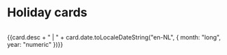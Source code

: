 <script setup>
import { ref } from "vue";

const baseUrl = "/img/holiday_cards/";

const originalCards = [
    { name: "busy_office_cat", desc: "Birthday card for Nurlan", date: new Date("August 1, 2024")},
    { name: "bunny_with_fans", desc: "Welcome-to-Germany card for Valentina", date: new Date("August 1, 2024")},
    { name: "silly_boy", desc: "Birthday card for Nastya", date: new Date("June 1, 2024") },
    { name: "mouse_dancing", desc: "Birthday card for Aimee", date: new Date("May 1, 2024") },
    { name: "disco_cat", desc: "Birthday card for Ivo", date: new Date("May 1, 2024") },
    { name: "man_twerking", desc: "Birthday card for Max", date: new Date("September 1, 2023") },
    { name: "hermit", desc: "Birthday card for Yura", date: new Date("October 1, 2023") },
    { name: "cat_on_a_boat", desc: "Birthday card for Kamran", date: new Date("October 1, 2023") },
    { name: "cat_on_christmas_tree", desc: "Christmas card for Ivo and Anieke", date: new Date("December 1, 2022") },
    { name: "accurate_angel", desc: "Christmas card for Ales and Leonid", date: new Date("December 1, 2022") },
    { name: "krampus", desc: "Christmas card Nastya and Yura", date: new Date("December 1, 2022") },
    { name: "moon_kissing_sun", desc: "Christmas card for Kirill and Sergei", date: new Date("December 1, 2022") },
    { name: "christmas_sweater", desc: "Christmas card for Aimee", date: new Date("December 1, 2022") },
    { name: "christmas_decorations", desc: "Christmas card Lies and Hans", date: new Date("December 1, 2022") },
    ];

originalCards.sort((a, b) => {
    if (a.date > b.date) return -1;
    else if (a.date < b.date) return 1;
    else return 0;
});

const cards = ref(originalCards);

</script>


# Holiday cards

<ul class="holiday-cards-gallery">
    <li v-for="card in cards">
        <p>{{card.desc + " | " + card.date.toLocaleDateString("en-NL", { month: "long", year: "numeric" })}}</p>
        <img loading="lazy" width="200px" :src='baseUrl + card.name + ".jpg"' />
    </li>
</ul>

<style lang="scss">
    .holiday-cards-gallery {
        margin-top: 0;
        gap: 0;
        display: grid;
        grid-template-columns: 1fr;
        padding-left:0;
        list-style: none;
    }
</style>